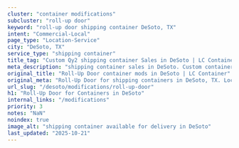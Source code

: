 ```yaml
---
cluster: "container modifications"
subcluster: "roll-up door"
keyword: "roll-up door shipping container DeSoto, TX"
intent: "Commercial-Local"
page_type: "Location-Service"
city: "DeSoto, TX"
service_type: "shipping container"
title_tag: "Custom Qy2 shipping container Sales in DeSoto | LC Container"
meta_description: "shipping container sales in DeSoto. Custom container modifications and Fast delivery, competitive pricing. Serving modifications area. Quote ID: DSL. Call (214) 524-4168 for your free quote today."
original_title: "Roll-Up Door container mods in DeSoto | LC Container"
original_meta: "Roll-Up Door for shipping containers in DeSoto, TX. Local fabrication & pro install. LC Container — Since 2003. Get a quote."
url_slug: "/desoto/modifications/roll-up-door"
h1: "Roll-Up Door for Containers in DeSoto"
internal_links: "/modifications"
priority: 3
notes: "NaN"
noindex: true
image_alt: "shipping container available for delivery in DeSoto"
last_updated: "2025-10-21"
---
```


<!-- TODO: Add unique city/inventory copy, images, and internal links here. -->
